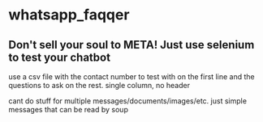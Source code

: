 # whatsapp_faqqer
## Don't sell your soul to META! Just use selenium to test your chatbot

use a csv file with the contact number to test with on the first line and the questions to ask on the rest. single column, no header

cant do stuff for multiple messages/documents/images/etc. just simple messages that can be read by soup
